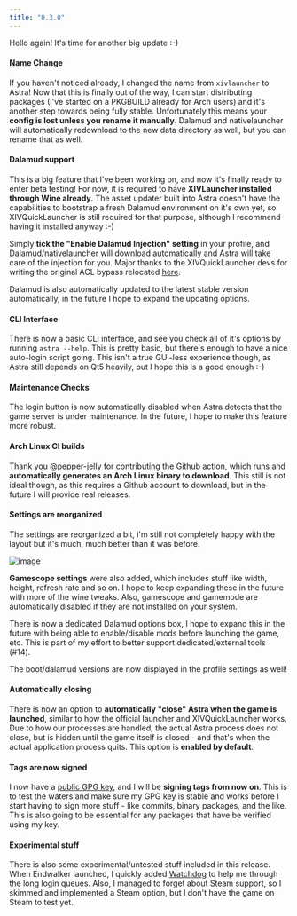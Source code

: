 ```yaml
---
title: "0.3.0"
---
```


Hello again! It's time for another big update :-)

#### Name Change
If you haven't noticed already, I changed the name from `xivlauncher` to Astra! Now that this is finally out of the way, I can start distributing packages (I've started on a PKGBUILD already for Arch users) and it's another step towards being fully stable. Unfortunately this means your **config is lost unless you rename it manually**. Dalamud and nativelauncher will automatically redownload to the new data directory as well, but you can rename that as well.

#### Dalamud support
This is a big feature that I've been working on, and now it's finally ready to enter beta testing! For now, it is required to have **XIVLauncher
installed through Wine already**. The asset updater built into Astra doesn't have the capabilities to bootstrap a fresh Dalamud environment on it's own yet, so XIVQuickLauncher is still required for that purpose, although I recommend having it installed anyway :-)

Simply **tick the "Enable Dalamud Injection" setting** in your profile, and Dalamud/nativelauncher will download automatically and Astra will take care of the injection for you. Major thanks to the XIVQuickLauncher devs for writing the original ACL bypass relocated [here](https://github.com/redstrate/nativelauncher).

Dalamud is also automatically updated to the latest stable version automatically, in the future I hope to expand the updating options.

#### CLI Interface
There is now a basic CLI interface, and see you check all of it's options by running `astra --help`. This is pretty basic, but there's enough to have a nice auto-login script going. This isn't a true GUI-less experience though, as Astra still depends on Qt5 heavily, but I hope this is a good enough :-)

#### Maintenance Checks
The login button is now automatically disabled when Astra detects that the game server is under maintenance. In the future, I hope to make this feature more robust.

#### Arch Linux CI builds
Thank you @pepper-jelly for contributing the Github action, which runs and **automatically generates an Arch Linux binary to download**. This still is not ideal though, as this requires a Github account to download, but in the future I will provide real releases.

#### Settings are reorganized
The settings are reorganized a bit, i'm still not completely happy with the layout but it's much, much better than it was before.

![image](https://user-images.githubusercontent.com/54911369/155547834-08f46a7d-4201-4edb-abc9-c0b2a833eb84.png)

**Gamescope settings** were also added, which includes stuff like width, height, refresh rate and so on. I hope to keep expanding these in the future with more of the wine tweaks. Also, gamescope and gamemode are automatically disabled if they are not installed on your system.

There is now a dedicated Dalamud options box, I hope to expand this in the future with being able to enable/disable mods before launching the game, etc. This is part of my effort to better support dedicated/external tools (#14).

The boot/dalamud versions are now displayed in the profile settings as well!

#### Automatically closing
There is now an option to **automatically "close" Astra when the game is launched**, similar to how the official launcher and XIVQuickLauncher works. Due to how our processes are handled, the actual Astra process does not close, but is hidden until the game itself is closed - and that's when the actual application process quits. This option is **enabled by default**.

#### Tags are now signed
I now have a [public GPG key](https://redstrate.com/gpg-0x1DF57CA30D92A21B-2022-02-02.asc), and I will be **signing tags from now on**. This is to test the waters and make sure my GPG key is stable and works before I start having to sign more stuff - like commits, binary packages, and the like. This is also going to be essential for any packages that have be verified using my key.

#### Experimental stuff
There is also some experimental/untested stuff included in this release. When Endwalker launched, I quickly added [Watchdog](https://github.com/redstrate/astra/wiki/Watchdog) to help me through the long login queues. Also, I managed to forget about Steam support, so I skimmed and implemented a Steam option, but I don't have the game on Steam to test yet.
